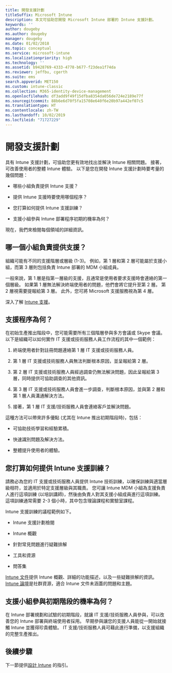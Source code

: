 ```yaml
---
title: 開發支援計劃
titleSuffix: Microsoft Intune
description: 本文可協助您開發 Microsoft Intune 部署的 Intune 支援計劃。
keywords: ''
author: dougeby
ms.author: dougeby
manager: dougeby
ms.date: 01/02/2018
ms.topic: conceptual
ms.service: microsoft-intune
ms.localizationpriority: high
ms.technology: ''
ms.assetid: b9428769-4333-4778-b677-f23dea1f74da
ms.reviewer: jeffbu, cgerth
ms.suite: ems
search.appverid: MET150
ms.custom: intune-classic
ms.collection: M365-identity-device-management
ms.openlocfilehash: df3add9f49f15dfba8354da056de724e2189e77f
ms.sourcegitcommit: 88b6e6d70f5fa15708e640f6e20b97a442ef07c5
ms.translationtype: HT
ms.contentlocale: zh-TW
ms.lasthandoff: 10/02/2019
ms.locfileid: "71727229"
---
```

# <a name="develop-a-support-plan"></a>開發支援計劃

具有 Intune 支援計劃，可協助您更有效地找出並解決 Intune 相關問題。 接著，可改善使用者的整體 Intune 體驗。 以下是您在開發 Intune 支援計劃時要考量的幾個問題：

- 哪些小組負責提供 Intune 支援？

- 提供 Intune 支援時要使用哪個程序？

- 您打算如何提供 Intune 支援訓練？

- 支援小組參與 Intune 部署程序初期的機率為何？

現在，我們來檢閱每個領域的詳細資訊。

## <a name="which-teams-are-responsible-for-providing-support"></a>哪一個小組負責提供支援？

組織可能有不同的支援階層或層級 (1-3)。 例如，第 1 層和第 2 層可能屬於支援小組，而第 3 層則包括負責 Intune 部署的 MDM 小組成員。

一般來說，第 1 層是指第一層級的支援，且通常是使用者要求支援時會連絡的第一個層級。 如果第 1 層無法解決終端使用者的問題，他們會將它提升至第 2 層。 第 2 層視需要提報給第 3 層。 此外，您可將 Microsoft 支援服務視為第 4 層。

深入了解 [Intune 支援](get-support.md)。

## <a name="what-is-the-support-process"></a>支援程序為何？

在初始生產推出階段中，您可能需要所有三個階層參與多方會議或 Skype 會議。 以下是組織可以如何實作 IT 支援或技術服務人員工作流程的其中一個範例：

1. 終端使用者針對註冊問題連絡第 1 層 IT 支援或技術服務人員。

2. 第 1 層 IT 支援或技術服務人員無法判斷根本原因，並呈報給第 2 層。

3. 第 2 層 IT 支援或技術服務人員經過調查仍無法解決問題，因此呈報給第 3 層，同時提供可協助調查的其他資訊。

4. 第 3 層 IT 支援或技術服務人員會進一步調查，判斷根本原因，並與第 2 層和第 1 層人員溝通解決方法。

5. 接著，第 1 層 IT 支援/技術服務人員會連絡客戶並解決問題。

這種方法可以帶來許多優點 (尤其在 Intune 推出初期階段時)，包括：

- 可協助技術學習和經驗累積。

- 快速識別問題及解決方法。

- 整體提升使用者的體驗。

## <a name="how-you-plan-to-provide-intune-support-training"></a>您打算如何提供 Intune 支援訓練？

請務必為您的 IT 支援或技術服務人員提供 Intune 技術訓練，以確保訓練與適當層級相符，並適用於特定支援層級與其職責。 您可讓 Intune MDM 小組為支援負責人進行這項訓練 (以培訓講師)，然後由負責人對其支援小組成員進行這項訓練。 這項訓練通常需要 2-3 個小時，其中包含理論課程和實驗室課程。

Intune 支援訓練的議程範例如下。

- Intune 支援計劃檢閱

- Intune 概觀

- 針對常見問題進行疑難排解

- 工具和資源

- 問答集

[Intune 文件](../index.yml)提供 Intune 概觀、詳細的功能描述，以及一些疑難排解的資訊。 [Intune 論壇](https://social.technet.microsoft.com/Forums/home)是社群資源，適合 Intune 文件未涵蓋的問題和主題。

## <a name="what-opportunities-are-there-to-involve-the-support-team-earlier"></a>支援小組參與初期階段的機率為何？

在 Intune 部署規劃和試驗的初期階段，就讓 IT 支援/技術服務人員參與，可以改善您的 Intune 部署與終端使用者採用。 早期參與讓您的支援人員能從一開始就接觸 Intune 並獲得珍貴體驗。 IT 支援/技術服務人員可藉此進行準備，以支援組織的完整生產推出。

## <a name="next-step"></a>後續步驟

下一節提供[設計 Intune](planning-guide-design.md) 的指引。
